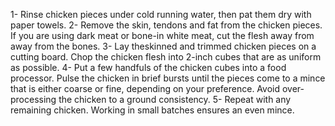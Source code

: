 1-  Rinse chicken pieces under cold running water, then pat them dry with paper towels.
2-  Remove the skin, tendons and fat from the chicken pieces. If you are using dark meat or bone-in white meat, cut the flesh away from away from the bones.
3-  Lay theskinned and trimmed chicken pieces on a cutting board. Chop the chicken flesh into 2-inch cubes that are as uniform as possible.
4-  Put a few handfuls of the chicken cubes into a food processor. Pulse the chicken in brief bursts until the pieces come to a mince that is either coarse or fine, depending on your preference. Avoid over-processing the chicken to a ground consistency.
5-  Repeat with any remaining chicken. Working in small batches ensures an even mince. 